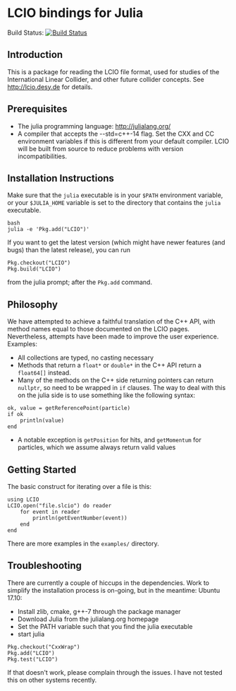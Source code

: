 LCIO bindings for Julia
=======================
Build Status: [![Build Status](https://travis-ci.org/jstrube/LCIO.jl.svg?branch=master)](https://travis-ci.org/jstrube/LCIO.jl)

Introduction
------------
This is a package for reading the LCIO file format, used for studies of the International Linear Collider, and other future collider concepts. See http://lcio.desy.de for details.

Prerequisites
-------------
 - The julia programming language: http://julialang.org/
 - A compiler that accepts the --std=c++-14 flag. Set the CXX and CC environment variables if this is different from your default compiler.
LCIO will be built from source to reduce problems with version incompatibilities.


Installation Instructions
-------------------------
Make sure that the `julia` executable is in your `$PATH` environment variable, or your `$JULIA_HOME` variable is set to the directory that contains the `julia` executable. 
```
bash
julia -e 'Pkg.add("LCIO")'
```

If you want to get the latest version (which might have newer features (and bugs) than the latest release), you can run
```
Pkg.checkout("LCIO")
Pkg.build("LCIO")
```
from the julia prompt; after the `Pkg.add` command.


Philosophy
----------
We have attempted to achieve a faithful translation of the C++ API, with method names equal to those documented on the LCIO pages. Nevertheless, attempts have been made to improve the user experience.
Examples:
 - All collections are typed, no casting necessary
 - Methods that return a `float*` or `double*` in the C++ API return a `float64[]` instead.
 - Many of the methods on the C++ side returning pointers can return `nullptr`, so need to be wrapped in `if` clauses. The way to deal with this on the julia side is to use something like the following syntax:

 ```
 ok, value = getReferencePoint(particle)
 if ok
     println(value)
end
```
 - A notable exception is `getPosition` for hits, and `getMomentum` for particles, which we assume always return valid values

Getting Started
---------------
The basic construct for iterating over a file is this:
```
using LCIO
LCIO.open("file.slcio") do reader
    for event in reader
        println(getEventNumber(event))
    end
end
```
There are more examples in the `examples/` directory.

Troubleshooting
---------------
There are currently a couple of hiccups in the dependencies. Work to simplify the installation process is on-going, but in the meantime:
Ubuntu 17.10:
 - Install zlib, cmake, g++-7 through the package manager
 - Download Julia from the julialang.org homepage
 - Set the PATH variable such that you find the julia executable
 - start julia
 ```Pkg.add("CxxWrap")
 Pkg.checkout("CxxWrap")
 Pkg.add("LCIO")
 Pkg.test("LCIO")
 ```
If that doesn't work, please complain through the issues. I have not tested this on other systems recently.
